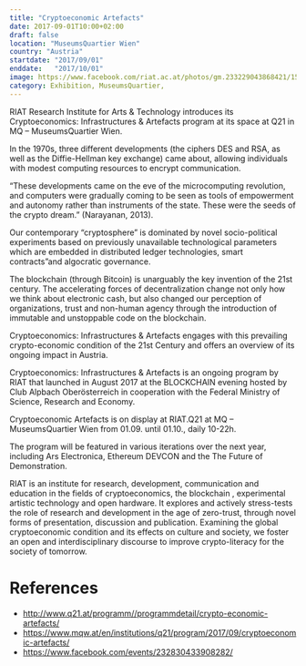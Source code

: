 ```yaml
---
title: "Cryptoeconomic Artefacts"
date: 2017-09-01T10:00+02:00
draft: false
location: "MuseumsQuartier Wien"
country: "Austria"
startdate: "2017/09/01"
enddate:   "2017/10/01"
image: https://www.facebook.com/riat.ac.at/photos/gm.233229043868421/1572545269474770/?type=3&eid=ARAAYEJ2hjkl9KPU7XRWmArUS7RVYN6ujfNEwZ5SY5_1ZiXcVKeUYSyFHMCrN7ZeF46tHnuP_u75HUHO&__xts__%5B0%5D=68.ARAlu1pHCU7yJ0CJaJUEXBwFmYGdRH51S1ZlwSdhcri5ur97nyQASmHnDWyyYsZTIhqveyQn2ZCN4408VCOb0fCbuO0XyJsjk3y6-ZIWNJWZPTYca_jntx5joLc9qU8MxK2bXw2o7PJj3yc545D5ztdM0fTMI-czaWWXZL6oURC9zJ_dI2M0_VtXztoDbSidjK77y_6YEmyS7Wuk5RA_4e1Z8iunHXsJDwrGLjmpn_3oEG-c01l9p3w3icx1l89gqztG32kE6sYMJPovu1W9555bCfBJIf9_jdlR-s19sr7WJwJz&__tn__=EHH-R
category: Exhibition, MuseumsQuartier,
---
```


RIAT Research Institute for Arts & Technology introduces its Cryptoeconomics: Infrastructures & Artefacts program at its space at Q21 in MQ – MuseumsQuartier Wien.

In the 1970s, three different developments (the ciphers DES and RSA, as well as the Diffie-Hellman key exchange) came about, allowing individuals with modest computing resources to encrypt communication.

“These developments came on the eve of the microcomputing revolution, and computers were gradually coming to be seen as tools of empowerment and autonomy rather than instruments of the state. These were the seeds of the crypto dream.” (Narayanan, 2013).

Our contemporary “cryptosphere” is dominated by novel socio-political experiments based on previously unavailable technological parameters which are embedded in distributed ledger technologies, smart contracts”and algocratic governance.

The blockchain (through Bitcoin) is unarguably the key invention of the 21st century. The accelerating forces of decentralization change not only how we think about electronic cash, but also changed our perception of organizations, trust and non-human agency through the introduction of immutable and unstoppable code on the blockchain.

Cryptoeconomics: Infrastructures & Artefacts engages with this prevailing crypto-economic condition of the 21st Century and offers an overview of its ongoing impact in Austria.

Cryptoeconomics: Infrastructures & Artefacts is an ongoing program by RIAT that launched in August 2017 at the BLOCKCHAIN evening hosted by Club Alpbach Oberösterreich in cooperation with the Federal Ministry of Science, Research and Economy.

Cryptoeconomic Artefacts is on display at RIAT.Q21 at MQ – MuseumsQuartier Wien from 01.09. until 01.10., daily 10-22h.

The program will be featured in various iterations over the next year, including Ars Electronica, Ethereum DEVCON and the The Future of Demonstration.

RIAT is an institute for research, development, communication and education in the fields of cryptoeconomics, the blockchain , experimental artistic technology and open hardware. It explores and actively stress-tests the role of research and development in the age of zero-trust, through novel forms of presentation, discussion and publication. Examining the global cryptoeconomic condition and its effects on culture and society, we foster an open and interdisciplinary discourse to improve crypto-literacy for the society of tomorrow.

# References
* http://www.q21.at/programm//programmdetail/crypto-economic-artefacts/
* https://www.mqw.at/en/institutions/q21/program/2017/09/cryptoeconomic-artefacts/
* https://www.facebook.com/events/232830433908282/
